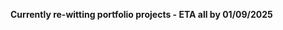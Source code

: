 **Currently re-witting portfolio projects - ETA all by 01/09/2025**

<!--! 
![Wakatime lifetime stats](https://github-readme-stats.vercel.app/api/wakatime?username=KERRCAM) 
![Top Langs](https://github-readme-stats.vercel.app/api/top-langs/?username=KERRCAM&hide=CMake,Makefile) 
--> 
<!--! 



**Wakatime reacent activity (Not all programs I use appear, so low activity could just mean Im using one of them, ...or doing nothing):**
<!--START_SECTION:waka-->
<!--! 
```txt
No activity tracked
```

<!--END_SECTION:waka-->    


<!--![KERRCAMS's WakaTime stats (Past year)](https://github-readme-stats.vercel.app/api/wakatime?username=KERRCAM&layout=compact)-->
<!--![Top Langs](https://github-readme-stats.vercel.app/api/top-langs/?username=KERRCAM&hide=CMake,Makefile) 


